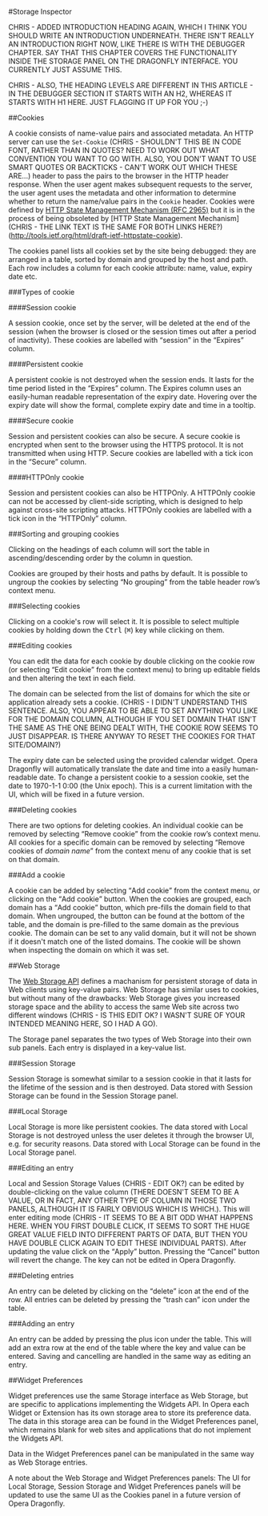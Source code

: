 #Storage Inspector

CHRIS - ADDED INTRODUCTION HEADING AGAIN, WHICH I THINK YOU SHOULD WRITE AN INTRODUCTION UNDERNEATH. THERE ISN'T REALLY AN INTRODUCTION RIGHT NOW, LIKE THERE IS WITH THE DEBUGGER CHAPTER. SAY THAT THIS CHAPTER COVERS THE FUNCTIONALITY INSIDE THE STORAGE PANEL ON THE DRAGONFLY INTERFACE. YOU CURRENTLY JUST ASSUME THIS.

CHRIS - ALSO, THE HEADING LEVELS ARE DIFFERENT IN THIS ARTICLE - IN THE DEBUGGER SECTION IT STARTS WITH AN H2, WHEREAS IT STARTS WITH H1 HERE. JUST FLAGGING IT UP FOR YOU ;-)

##Cookies

A cookie consists of name-value pairs and associated metadata. An HTTP server can use the `Set-Cookie` (CHRIS - SHOULDN'T THIS BE IN CODE FONT, RATHER THAN IN QUOTES? NEED TO WORK OUT WHAT CONVENTION YOU WANT TO GO WITH. ALSO, YOU DON'T WANT TO USE SMART QUOTES OR BACKTICKS - CAN'T WORK OUT WHICH THESE ARE...) header to pass the pairs to the browser in the HTTP header response. When the user agent makes subsequent requests to the server, the user agent uses the metadata and other information to determine whether to return the name/value pairs in the `Cookie` header. Cookies were defined by [HTTP State Management Mechanism (RFC 2965)](http://tools.ietf.org/html/rfc2965) but it is in the process of being obsoleted by [HTTP State Management Mechanism] (CHRIS - THE LINK TEXT IS THE SAME FOR BOTH LINKS HERE?)(http://tools.ietf.org/html/draft-ietf-httpstate-cookie).

The cookies panel lists all cookies set by the site being debugged: they are arranged in a table, sorted by domain and grouped by the host and path. Each row includes a column for each cookie attribute: name, value, expiry date etc. 

###Types of cookie

####Session cookie

A session cookie, once set by the server, will be deleted at the end of the session (when the browser is closed or the session times out after a period of inactivity).  These cookies are labelled with <q>session</q> in the <q>Expires</q> column.
   
####Persistent cookie

A persistent cookie is not destroyed when the session ends. It lasts for the time period listed in the <q>Expires</q> column. The Expires column uses an easily-human readable representation of the expiry date. Hovering over the expiry date will show the formal, complete expiry date and time in a tooltip. 

####Secure cookie

Session and persistent cookies can also be secure. A secure cookie is encrypted when sent to the browser using the HTTPS protocol. It is not transmitted when using HTTP. Secure cookies are labelled with a tick icon in the <q>Secure</q> column.

####HTTPOnly cookie

Session and persistent cookies can also be HTTPOnly. A HTTPOnly cookie can not be accessed by client-side scripting, which is designed to help against cross-site scripting attacks. HTTPOnly cookies are labelled with a tick icon in the <q>HTTPOnly</q> column.

###Sorting and grouping cookies

Clicking on the headings of each column will sort the table in ascending/descending order by the column in question.

Cookies are grouped by their hosts and paths by default. It is possible to ungroup the cookies by selecting <q>No grouping</q> from the table header row’s context menu.

###Selecting cookies

Clicking on a cookie's row will select it. It is possible to select multiple cookies by holding down the <kbd>Ctrl</kbd> (<kbd>⌘</kbd>) key while clicking on them.  

###Editing cookies

You can edit the data for each cookie by double clicking on the cookie row (or selecting <q>Edit cookie</q> from the context menu) to bring up editable fields and then altering the text in each field.

The domain can be selected from the list of domains for which the site or application already sets a cookie. (CHRIS - I DIDN'T UNDERSTAND THIS SENTENCE. ALSO, YOU APPEAR TO BE ABLE TO SET ANYTHING YOU LIKE FOR THE DOMAIN COLUMN, ALTHOUGH IF YOU SET DOMAIN THAT ISN'T THE SAME AS THE ONE BEING DEALT WITH, THE COOKIE ROW SEEMS TO JUST DISAPPEAR. IS THERE ANYWAY TO RESET THE COOKIES FOR THAT SITE/DOMAIN?)

The expiry date can be selected using the provided calendar widget. Opera Dragonfly will automatically translate the date and time into a easily human-readable date. To change a persistent cookie to a session cookie, set the date to 1970-1-1 0:00 (the Unix epoch). This is a current limitation with the UI, which will be fixed in a future version.

###Deleting cookies

There are two options for deleting cookies. An individual cookie can be removed by selecting <q>Remove cookie</q> from the cookie row’s context menu. All cookies for a specific domain can be removed by selecting <q>Remove cookies of <var>domain name</var></q> from the context menu of any cookie that is set on that domain.

###Add a cookie

A cookie can be added by selecting <q>Add cookie</q> from the context menu, or clicking on the <q>Add cookie</q> button. When the cookies are grouped, each domain has a <q>Add cookie</q> button, which pre-fills the domain field to that domain. When ungrouped, the button can be found at the bottom of the table, and the domain is pre-filled to the same domain as the previous cookie. The domain can be set to any valid domain, but it will not be shown if it doesn't match one of the listed domains. The cookie will be shown when inspecting the domain on which it was set.

##Web Storage

The [Web Storage API](http://www.w3.org/TR/webstorage/) defines a machanism for persistent storage of data in Web clients using key-value pairs. Web Storage has similar uses to cookies, but without many of the drawbacks: Web Storage gives you increased storage space and the ability to access the same Web site across two different windows (CHRIS - IS THIS EDIT OK? I WASN'T SURE OF YOUR INTENDED MEANING HERE, SO I HAD A GO). 

The Storage panel separates the two types of Web Storage into their own sub panels. Each entry is displayed in a key-value list. 

###Session Storage

Session Storage is somewhat similar to a session cookie in that it lasts for the lifetime of the session and is then destroyed. Data stored with Session Storage can be found in the Session Storage panel.

###Local Storage

Local Storage is more like persistent cookies. The data stored with Local Storage is not destroyed unless the user deletes it through the browser UI, e.g. for security reasons. Data stored with Local Storage can be found in the Local Storage panel.


###Editing an entry

Local and Session Storage Values (CHRIS - EDIT OK?) can be edited by double-clicking on the value column (THERE DOESN'T SEEM TO BE A VALUE, OR IN FACT, ANY OTHER TYPE OF COLUMN IN THOSE TWO PANELS, ALTHOUGH IT IS FAIRLY OBVIOUS WHICH IS WHICH.). This will enter editing mode (CHRIS - IT SEEMS TO BE A BIT ODD WHAT HAPPENS HERE. WHEN YOU FIRST DOUBLE CLICK, IT SEEMS TO SORT THE HUGE GREAT VALUE FIELD INTO DIFFERENT PARTS OF DATA, BUT THEN YOU HAVE DOUBLE CLICK AGAIN TO EDIT THESE INDIVIDUAL PARTS). After updating the value click on the <q>Apply</q> button. Pressing the <q>Cancel</q> button will revert the change. The key can not be edited in Opera Dragonfly.


###Deleting entries

An entry can be deleted by clicking on the <q>delete</q> icon at the end of the row. All entries can be deleted by pressing the <q>trash can</q> icon under the table.

###Adding an entry 

An entry can be added by pressing the plus icon under the table. This will add an extra row at the end of the table where the key and value can be entered. Saving and cancelling are handled in the same way as editing an entry.

##Widget Preferences

Widget preferences use the same Storage interface as Web Storage, but are specific to applications implementing the Widgets API. In Opera each Widget or Extension has its own storage area to store its preference data. The data in this storage area can be found in the Widget Preferences panel, which remains blank for web sites and applications that do not implement the Widgets API.

Data in the Widget Preferences panel can be manipulated in the same way as Web Storage entries.

A note about the Web Storage and Widget Preferences panels: The UI for Local Storage, Session Storage and Widget Preferences panels will be updated to use the same UI as the Cookies panel in a future version of Opera Dragonfly. 